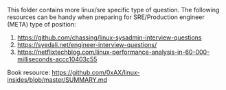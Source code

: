 This folder contains more linux/sre specific type of question. The following resources 
can be handy when preparing for SRE/Production engineer (META) type of position:

1. https://github.com/chassing/linux-sysadmin-interview-questions
2. https://syedali.net/engineer-interview-questions/
3. https://netflixtechblog.com/linux-performance-analysis-in-60-000-milliseconds-accc10403c55

Book resource: https://github.com/0xAX/linux-insides/blob/master/SUMMARY.md
